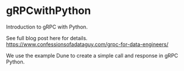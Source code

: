 # gRPCwithPython
Introduction to gRPC with Python.

See full blog post here for details. 
https://www.confessionsofadataguy.com/grpc-for-data-engineers/

We use the example Dune to create a simple call and response in gRPC Python.
